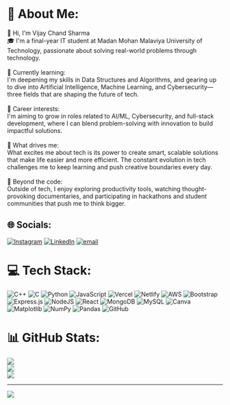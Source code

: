 # 💫 About Me:
👋 Hi, I'm Vijay Chand Sharma<br>🎓 I'm a final-year IT student at Madan Mohan Malaviya University of Technology, passionate about solving real-world problems through technology.<br><br>🔭 Currently learning:<br>I'm deepening my skills in Data Structures and Algorithms, and gearing up to dive into Artificial Intelligence, Machine Learning, and Cybersecurity—three fields that are shaping the future of tech.<br><br>🚀 Career interests:<br>I'm aiming to grow in roles related to AI/ML, Cybersecurity, and full-stack development, where I can blend problem-solving with innovation to build impactful solutions.<br><br>🎯 What drives me:<br>What excites me about tech is its power to create smart, scalable solutions that make life easier and more efficient. The constant evolution in tech challenges me to keep learning and push creative boundaries every day.<br><br>🌟 Beyond the code:<br>Outside of tech, I enjoy exploring productivity tools, watching thought-provoking documentaries, and participating in hackathons and student communities that push me to think bigger.


## 🌐 Socials:
[![Instagram](https://img.shields.io/badge/Instagram-%23E4405F.svg?logo=Instagram&logoColor=white)](https://instagram.com/just_vijay_23) [![LinkedIn](https://img.shields.io/badge/LinkedIn-%230077B5.svg?logo=linkedin&logoColor=white)](https://linkedin.com/in/https://www.linkedin.com/in/vijay-chand-sharma-70948b204/) [![email](https://img.shields.io/badge/Email-D14836?logo=gmail&logoColor=white)](mailto:vijaychandsharma2018@gmail.com) 

# 💻 Tech Stack:
![C++](https://img.shields.io/badge/c++-%2300599C.svg?style=for-the-badge&logo=c%2B%2B&logoColor=white) ![C](https://img.shields.io/badge/c-%2300599C.svg?style=for-the-badge&logo=c&logoColor=white) ![Python](https://img.shields.io/badge/python-3670A0?style=for-the-badge&logo=python&logoColor=ffdd54) ![JavaScript](https://img.shields.io/badge/javascript-%23323330.svg?style=for-the-badge&logo=javascript&logoColor=%23F7DF1E) ![Vercel](https://img.shields.io/badge/vercel-%23000000.svg?style=for-the-badge&logo=vercel&logoColor=white) ![Netlify](https://img.shields.io/badge/netlify-%23000000.svg?style=for-the-badge&logo=netlify&logoColor=#00C7B7) ![AWS](https://img.shields.io/badge/AWS-%23FF9900.svg?style=for-the-badge&logo=amazon-aws&logoColor=white) ![Bootstrap](https://img.shields.io/badge/bootstrap-%238511FA.svg?style=for-the-badge&logo=bootstrap&logoColor=white) ![Express.js](https://img.shields.io/badge/express.js-%23404d59.svg?style=for-the-badge&logo=express&logoColor=%2361DAFB) ![NodeJS](https://img.shields.io/badge/node.js-6DA55F?style=for-the-badge&logo=node.js&logoColor=white) ![React](https://img.shields.io/badge/react-%2320232a.svg?style=for-the-badge&logo=react&logoColor=%2361DAFB) ![MongoDB](https://img.shields.io/badge/MongoDB-%234ea94b.svg?style=for-the-badge&logo=mongodb&logoColor=white) ![MySQL](https://img.shields.io/badge/mysql-4479A1.svg?style=for-the-badge&logo=mysql&logoColor=white) ![Canva](https://img.shields.io/badge/Canva-%2300C4CC.svg?style=for-the-badge&logo=Canva&logoColor=white) ![Matplotlib](https://img.shields.io/badge/Matplotlib-%23ffffff.svg?style=for-the-badge&logo=Matplotlib&logoColor=black) ![NumPy](https://img.shields.io/badge/numpy-%23013243.svg?style=for-the-badge&logo=numpy&logoColor=white) ![Pandas](https://img.shields.io/badge/pandas-%23150458.svg?style=for-the-badge&logo=pandas&logoColor=white) ![GitHub](https://img.shields.io/badge/github-%23121011.svg?style=for-the-badge&logo=github&logoColor=white)
# 📊 GitHub Stats:
![](https://github-readme-stats.vercel.app/api?username=tony23stark&theme=radical&hide_border=false&include_all_commits=false&count_private=false)<br/>
![](https://nirzak-streak-stats.vercel.app/?user=tony23stark&theme=radical&hide_border=false)<br/>
![](https://github-readme-stats.vercel.app/api/top-langs/?username=tony23stark&theme=radical&hide_border=false&include_all_commits=false&count_private=false&layout=compact)

---
[![](https://visitcount.itsvg.in/api?id=tony23stark&icon=0&color=0)](https://visitcount.itsvg.in)

<!-- Proudly created with GPRM ( https://gprm.itsvg.in ) -->
